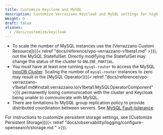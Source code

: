 ```yaml
---
title: Customize Keycloak and MySQL
description: Customize Verrazzano Keycloak and MySQL settings for high availability
Weight: 9
draft: false
aliases:
  - /docs/customize/keycloak
---
```


* To scale the number of MySQL instances use the [Verrazzano Custom Resource]({{< relref "docs/reference/vpo-verrazzano-v1beta1.md" >}}), not the MySQL StatefulSet.
Directly modifying the StatefulSet may change the status of the cluster to `ONLINE_PARTIAL`.
* You must have at least one running `mysql-router` to access the MySQL [InnoDB Cluster](https://dev.mysql.com/doc/refman/8.0/en/mysql-innodb-cluster-introduction.html). Scaling the number of `mysql-router` instances to zero
may result in the [MySQL Operator]({{< relref "docs/reference/vpo-verrazzano-v1beta1.md#install.verrazzano.io/v1beta1.MySQLOperatorComponent" >}}) permanently losing communication with the cluster and Keycloak being unable to communicate with MySQL.
* There are limitations to MySQL group replication policy to provide distributed coordination between servers. See [MySQL Fault-tolerance](https://dev.mysql.com/doc/refman/8.0/en/group-replication-fault-tolerance.html).

For instructions to customize persistent storage settings, see [Customize Persistent Storage]({{< relref "docs/observability/logging/configure-opensearch/storage.md " >}}).
